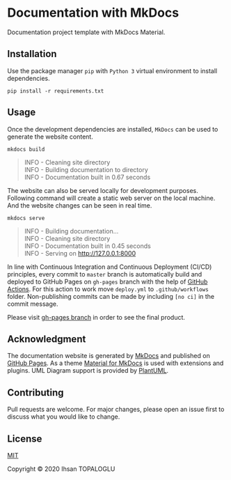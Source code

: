 # Documentation with MkDocs

Documentation project template with MkDocs Material.

## Installation

Use the package manager `pip` with `Python 3` virtual environment to install dependencies.

```shell
pip install -r requirements.txt
```

## Usage

Once the development dependencies are installed, `MkDocs` can be used to generate the website content.

```shell
mkdocs build
```

> INFO - Cleaning site directory\
> INFO - Building documentation to directory\
> INFO - Documentation built in 0.67 seconds

The website can also be served locally for development purposes. Following command will create a static web server on the local machine. And the website changes can be seen in real time.

```shell
mkdocs serve
```

> INFO - Building documentation...\
> INFO - Cleaning site directory\
> INFO - Documentation built in 0.45 seconds\
> INFO - Serving on http://127.0.0.1:8000

In line with Continuous Integration and Continuous Deployment (CI/CD) principles, every commit to `master` branch is automatically build and deployed to GitHub Pages on `gh-pages` branch with the help of [GitHub Actions](https://github.com/features/actions). For this action to work move `deploy.yml` to `.github/workflows` folder. Non-publishing commits can be made by including `[no ci]` in the commit message.

Please visit [gh-pages branch](https://github.com/MX-Layer/MX-Layer.github.io/tree/gh-pages) in order to see the final product.

## Acknowledgment

The documentation website is generated by [MkDocs](https://www.mkdocs.org) and published on [GitHub Pages](https://pages.github.com). As a theme [Material for MkDocs](https://squidfunk.github.io/mkdocs-material/) is used with extensions and plugins. UML Diagram support is provided by [PlantUML](https://plantuml.com).

## Contributing

Pull requests are welcome. For major changes, please open an issue first to discuss what you would like to change.

## License

[MIT](https://choosealicense.com/licenses/mit/)

Copyright &copy; 2020 Ihsan TOPALOGLU

